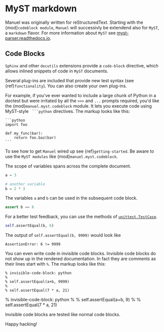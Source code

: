 # MyST markdown

Manuel was originally written for reStructuredText.
Starting with the {mod}`codeblock module`, `Manuel` will successivly be extendend also for `MyST`, a `markdown` flavor.
For more information about `MyST` see [myst-parser.readthedocs.io](https://myst-parser.readthedocs.io/en/latest/).

## Code Blocks

`Sphinx` and other `docutils` extensions provide a `code-block` directive, which allows inlined snippets of code in `MyST` documents.

Several plug-ins are included that provide new test syntax (see
{ref}`functionality`).
You can also create your own plug-ins.

For example, if you've ever wanted to include a large chunk of Python in a
doctest but were irritated by all the `>>>` and `...` prompts required, you'd
like the {mod}`manuel.myst.codeblock` module.
It lets you execute code using MyST-style `` ```python`` directives.
The markup looks like this:

    ```python
    import foo

    def my_func(bar):
        return foo.baz(bar)
    ```


To see how to get `Manuel` wired up see {ref}`getting-started`.
Be aware to use the `MyST modules` like {mod}`manuel.myst.codeblock`.

The scope of variables spans across the complete document.

```python
a = 3

# another variable
b = 2 * 3
```

The variables `a` and `b` can be used in the subsequent code block.

```python
assert b == 6
```

For a better test feedback, you can use the methods of [`unittest.TestCase`](https://docs.python.org/3/library/unittest.html#unittest.TestCase.assertEqual). 

```python
self.assertEqual(b, 6)
```

The output of `self.assertEqual(b, 9999)` would look like

```shell
AssertionError: 6 != 9999
```

You can even write code in invisible code blocks.
Invisible code blocks do not show up in the rendered documentation.
In fact they are comments as their lines start with `%`.
The markup looks like this:

    % invisible-code-block: python
    %
    % self.assertEqual(a+b, 9999)
    %
    % self.assertEqual(7 * a, 21)


% invisible-code-block: python
%
% self.assertEqual(a+b, 9)
%
% self.assertEqual(7 * a, 21)

Invisible code blocks are tested like normal code blocks.

Happy hacking!
